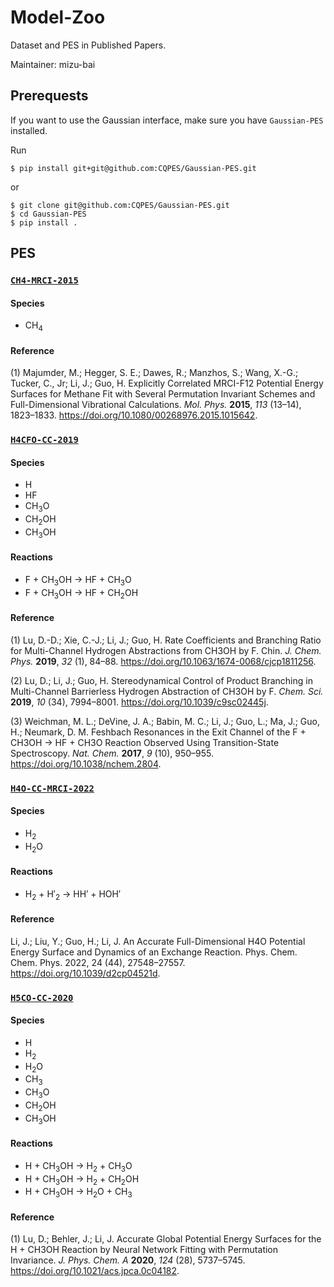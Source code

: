 # Model-Zoo

Dataset and PES in Published Papers.

Maintainer: mizu-bai

## Prerequests

If you want to use the Gaussian interface, make sure you have `Gaussian-PES` installed.

Run

```shell
$ pip install git+git@github.com:CQPES/Gaussian-PES.git
```

or

```shell
$ git clone git@github.com:CQPES/Gaussian-PES.git
$ cd Gaussian-PES
$ pip install .
```

## PES

### [`CH4-MRCI-2015`](https://github.com/CQPES/Model-Zoo/tree/main/CH4-MRCI-2015)

#### Species

- CH<sub>4</sub>

#### Reference

(1) Majumder, M.; Hegger, S. E.; Dawes, R.; Manzhos, S.; Wang, X.-G.; Tucker, C., Jr; Li, J.; Guo, H. Explicitly Correlated MRCI-F12 Potential Energy Surfaces for Methane Fit with Several Permutation Invariant Schemes and Full-Dimensional Vibrational Calculations. _Mol. Phys._ **2015**, _113_ (13–14), 1823–1833. https://doi.org/10.1080/00268976.2015.1015642.

### [`H4CFO-CC-2019`](https://github.com/CQPES/Model-Zoo/tree/main/H4CFO-CC-2019)

#### Species

- H
- HF
- CH<sub>3</sub>O
- CH<sub>2</sub>OH
- CH<sub>3</sub>OH

#### Reactions

- F + CH<sub>3</sub>OH → HF + CH<sub>3</sub>O
- F + CH<sub>3</sub>OH → HF + CH<sub>2</sub>OH

#### Reference

(1) Lu, D.-D.; Xie, C.-J.; Li, J.; Guo, H. Rate Coefficients and Branching Ratio for Multi-Channel Hydrogen Abstractions from CH3OH by F. Chin. _J. Chem. Phys._ **2019**, _32_ (1), 84–88. https://doi.org/10.1063/1674-0068/cjcp1811256.

(2) Lu, D.; Li, J.; Guo, H. Stereodynamical Control of Product Branching in Multi-Channel Barrierless Hydrogen Abstraction of CH3OH by F. _Chem. Sci._ **2019**, _10_ (34), 7994–8001. https://doi.org/10.1039/c9sc02445j.

(3) Weichman, M. L.; DeVine, J. A.; Babin, M. C.; Li, J.; Guo, L.; Ma, J.; Guo, H.; Neumark, D. M. Feshbach Resonances in the Exit Channel of the F + CH3OH → HF + CH3O Reaction Observed Using Transition-State Spectroscopy. _Nat. Chem._ **2017**, _9_ (10), 950–955. https://doi.org/10.1038/nchem.2804.


### [`H4O-CC-MRCI-2022`](https://github.com/CQPES/Model-Zoo/tree/main/H4O-CC-MRCI-2022)

#### Species

- H<sub>2</sub>
- H<sub>2</sub>O

#### Reactions

- H<sub>2</sub> + H′<sub>2</sub> → HH′ + HOH′

#### Reference

Li, J.; Liu, Y.; Guo, H.; Li, J. An Accurate Full-Dimensional H4O Potential Energy Surface and Dynamics of an Exchange Reaction. Phys. Chem. Chem. Phys. 2022, 24 (44), 27548–27557. https://doi.org/10.1039/d2cp04521d.

### [`H5CO-CC-2020`](https://github.com/CQPES/Model-Zoo/tree/main/H5CO-CC-2020)

#### Species

- H
- H<sub>2</sub>
- H<sub>2</sub>O
- CH<sub>3</sub>
- CH<sub>3</sub>O
- CH<sub>2</sub>OH
- CH<sub>3</sub>OH

#### Reactions

- H + CH<sub>3</sub>OH → H<sub>2</sub> + CH<sub>3</sub>O
- H + CH<sub>3</sub>OH → H<sub>2</sub> + CH<sub>2</sub>OH
- H + CH<sub>3</sub>OH → H<sub>2</sub>O + CH<sub>3</sub>

#### Reference

(1) Lu, D.; Behler, J.; Li, J. Accurate Global Potential Energy Surfaces for the H + CH3OH Reaction by Neural Network Fitting with Permutation Invariance. _J. Phys. Chem. A_ **2020**, _124_ (28), 5737–5745. https://doi.org/10.1021/acs.jpca.0c04182.
